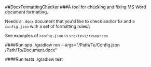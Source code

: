 ##DocxFormattingChecker
###A tool for checking and fixing MS Word document formatting.

Needs a `.docx` document that you'd like to check and/or fix and a `config.json` with a set of formatting rules.\

See examples of `config.json` in `src/test/resources`

####Run app
    ./gradlew run --args="/Path/To/Config.json /Path/To/Document.docx"

####Run tests
    ./gradlew test